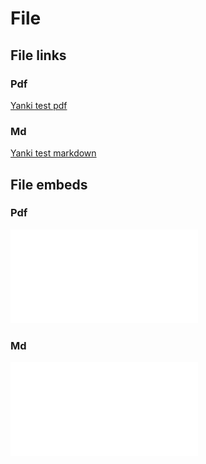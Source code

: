 # File

## File links

### Pdf

[Yanki test pdf](./file/yanki.pdf)

### Md

[Yanki test markdown](./file/yanki.md)

## File embeds

### Pdf

![Yanki test pdf](./file/yanki.pdf)

### Md

![Yanki test markdown](./file/yanki.md)

